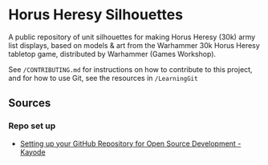 # Horus Heresy Silhouettes

A public repository of unit silhouettes for making Horus Heresy (30k) army list displays, based on models & art from the Warhammer 30k Horus Heresy tabletop game, distributed by Warhammer (Games Workshop).

See `/CONTRIBUTING.md` for instructions on how to contribute to this project, and for how to use Git, see the resources in `/LearningGit`

## Sources
### Repo set up
- [Setting up your GitHub Repository for Open Source Development - Kayode](https://dev.to/zt4ff_1/setting-up-your-github-repository-for-open-source-development-43ce)
